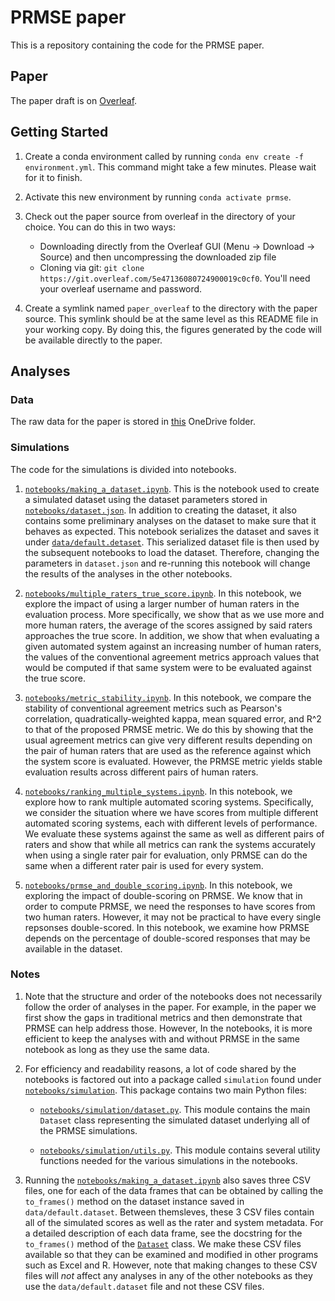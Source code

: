# PRMSE paper

This is a repository containing the code for the PRMSE paper.

## Paper

The paper draft is on [Overleaf](https://www.overleaf.com/3645379311byhfvpvjczht).

## Getting Started

1. Create a conda environment called by running `conda env create -f environment.yml`. This command might take a few minutes. Please wait for it to finish.

2. Activate this new environment by running `conda activate prmse`.

3. Check out the paper source from overleaf in the directory of your choice. You can do this in two ways: 
    - Downloading directly from the Overleaf GUI (Menu -> Download -> Source) and then uncompressing the downloaded zip file
    - Cloning via git: `git clone https://git.overleaf.com/5e47136080724900019c0cf0`. You'll need your overleaf username and password.

4. Create a symlink named `paper_overleaf` to the directory with the paper source. This symlink should be at the same level as this README file in your working copy. By doing this, the figures generated by the code will be available directly to the paper.

## Analyses

### Data

The raw data for the paper is stored in [this](https://etsorg1-my.sharepoint.com/:f:/g/personal/aloukina_ets_org/EpfEwBs2FT5Gpvfive_L3GQBrB4fV3Z5eyjve4luKarxwA?e=pf7bkg) OneDrive folder.

### Simulations

The code for the simulations is divided into notebooks.  

1. [`notebooks/making_a_dataset.ipynb`](notebooks/making_a_dataset.ipynb). This is the notebook used to create a simulated dataset using the dataset parameters stored in [`notebooks/dataset.json`](notebooks/dataset.json). In addition to creating the dataset, it also contains some preliminary analyses on the dataset to make sure that it behaves as expected. This notebook serializes the dataset and saves it under [`data/default.detaset`](data/default.dataset). This serialized dataset file is then used by the subsequent notebooks to load the dataset. Therefore, changing the parameters in `dataset.json` and re-running this notebook will change the results of the analyses in the other notebooks.

2. [`notebooks/multiple_raters_true_score.ipynb`](notebooks/multiple_raters_true_score.ipynb).  In this notebook, we explore the impact of using a larger number of human raters in the evaluation process. More specifically, we show that as we use more and more human raters, the average of the scores assigned by said raters approaches the true score. In addition, we show that when evaluating a given automated system against an increasing number of human raters, the values of the conventional agreement metrics approach values that would be computed if that same system were to be evaluated against the true score.

3. [`notebooks/metric_stability.ipynb`](notebooks/metric_stability.ipynb). In this notebook, we compare the stability of conventional agreement metrics such as Pearson's correlation, quadratically-weighted kappa, mean squared error, and R^2 to that of the proposed PRMSE metric. We do this by showing that the usual agreement metrics can give very different results depending on the pair of human raters that are used as the reference against which the system score is evaluated. However,  the PRMSE metric yields stable evaluation results across different pairs of human raters.

4. [`notebooks/ranking_multiple_systems.ipynb`](notebooks/ranking_multiple_systems.ipynb). In this notebook, we explore how to rank multiple automated scoring systems. Specifically, we consider the situation where we have scores from multiple different automated scoring systems, each with different levels of performance.  We evaluate these systems against the same as well as different pairs of raters and show that while all metrics can rank the systems accurately when using a single rater pair for evaluation, only PRMSE can do the same when a different rater pair is used for every system.

5. [`notebooks/prmse_and_double_scoring.ipynb`](notebooks/prmse_and_double_scoring.ipynb). In this notebook, we exploring the impact of double-scoring on PRMSE. We know that in order to compute PRMSE, we need the responses to have scores from two human raters. However, it may not be practical to have every single repsonses double-scored. In this notebook, we examine how PRMSE depends on the percentage of double-scored responses that may be available in the dataset.

### Notes

1. Note that the structure and order of the notebooks does not necessarily follow the order of analyses in the paper. For example, in the paper we first show the gaps in traditional metrics and then demonstrate that PRMSE can help address those. However, In the notebooks, it is more efficient to keep the analyses with and without PRMSE in the same notebook as long as they use the same data. 

2. For efficiency and readability reasons, a lot of code shared by the notebooks is factored out into a package called `simulation` found under [`notebooks/simulation`](notebooks/simulation). This package contains two main Python files:

    - [`notebooks/simulation/dataset.py`](notebooks/simulation/dataset.py). This module contains the main ``Dataset`` class representing the simulated dataset underlying all of the PRMSE simulations.

    - [`notebooks/simulation/utils.py`](notebooks/simulation/dataset.py). This module contains several utility functions needed for the various simulations in the notebooks.

3. Running the [`notebooks/making_a_dataset.ipynb`](notebooks/making_a_dataset.ipynb) also saves three CSV files, one for each of the data frames that can be obtained by calling the `to_frames()` method on the dataset instance saved in `data/default.dataset`. Between themsleves, these 3 CSV files contain all of the simulated scores as well as the rater and system metadata. For a detailed description of each data frame, see the docstring for the `to_frames()` method of the [`Dataset`](notebooks/simulation/dataset.py) class. We make these CSV files available so that they can be examined and modified in other programs such as Excel and R. However, note that making changes to these CSV files will _not_ affect any analyses in any of the other notebooks as they use the `data/default.dataset` file and not these CSV files.
